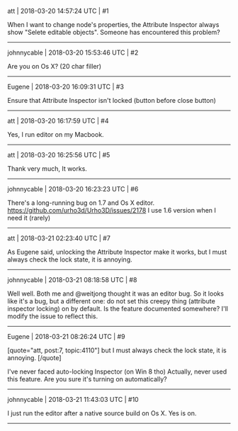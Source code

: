 att | 2018-03-20 14:57:24 UTC | #1

When I want to change node's properties, the Attribute Inspector always show "Selete editable objects".
Someone has encountered this problem?

-------------------------

johnnycable | 2018-03-20 15:53:46 UTC | #2

Are you on Os X? (20 char filler)

-------------------------

Eugene | 2018-03-20 16:09:31 UTC | #3

Ensure that Attribute Inspector isn't locked (button before close button)

-------------------------

att | 2018-03-20 16:17:59 UTC | #4

Yes, I run editor on my Macbook.

-------------------------

att | 2018-03-20 16:25:56 UTC | #5

Thank very much, It works.

-------------------------

johnnycable | 2018-03-20 16:23:23 UTC | #6

There's a long-running bug on 1.7 and Os X editor. https://github.com/urho3d/Urho3D/issues/2178
I use 1.6 version when I need it (rarely)

-------------------------

att | 2018-03-21 02:23:40 UTC | #7

As Eugene said, unlocking the Attribute Inspector make it works, but I must always check the lock state, it is annoying.

-------------------------

johnnycable | 2018-03-21 08:18:58 UTC | #8

Well well. Both me and @weitjong thought it was an editor bug. So it looks like it's a bug, but a different one: do not set this creepy thing (attribute inspector locking) on by default.
Is the feature documented somewhere?
I'll modify the issue to reflect this.

-------------------------

Eugene | 2018-03-21 08:26:24 UTC | #9

[quote="att, post:7, topic:4110"]
but I must always check the lock state, it is annoying.
[/quote]

I've never faced auto-locking Inspector (on Win 8 tho)
Actually, never used this feature.
Are you sure it's turning on automatically?

-------------------------

johnnycable | 2018-03-21 11:43:03 UTC | #10

I just run the editor after a native source build on Os X. Yes is on.

-------------------------

